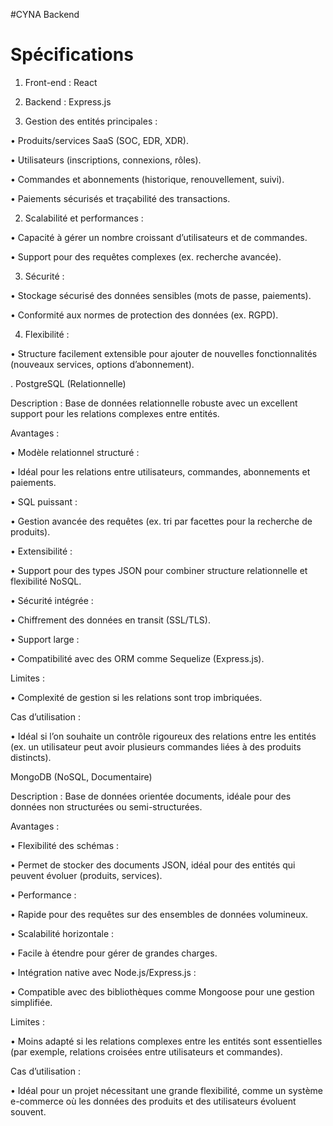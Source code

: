 #CYNA Backend


# Spécifications
1. Front-end : React
2. Backend : Express.js
 

1.	Gestion des entités principales : 

•	Produits/services SaaS (SOC, EDR, XDR). 

•	Utilisateurs (inscriptions, connexions, rôles). 

•	Commandes et abonnements (historique, renouvellement, suivi). 

•	Paiements sécurisés et traçabilité des transactions. 

2.	Scalabilité et performances : 

•	Capacité à gérer un nombre croissant d’utilisateurs et de commandes. 

•	Support pour des requêtes complexes (ex. recherche avancée). 

3.	Sécurité : 

•	Stockage sécurisé des données sensibles (mots de passe, paiements). 

•	Conformité aux normes de protection des données (ex. RGPD). 

4.	Flexibilité : 

•	Structure facilement extensible pour ajouter de nouvelles fonctionnalités (nouveaux services, options d’abonnement). 

 

. PostgreSQL (Relationnelle) 

 

Description : Base de données relationnelle robuste avec un excellent support pour les relations complexes entre entités. 

 

Avantages : 

•	Modèle relationnel structuré : 

•	Idéal pour les relations entre utilisateurs, commandes, abonnements et paiements. 

•	SQL puissant : 

•	Gestion avancée des requêtes (ex. tri par facettes pour la recherche de produits). 

•	Extensibilité : 

•	Support pour des types JSON pour combiner structure relationnelle et flexibilité NoSQL. 

•	Sécurité intégrée : 

•	Chiffrement des données en transit (SSL/TLS). 

•	Support large : 

•	Compatibilité avec des ORM comme Sequelize (Express.js). 

 

Limites : 

•	Complexité de gestion si les relations sont trop imbriquées. 

 

Cas d’utilisation : 

•	Idéal si l’on souhaite un contrôle rigoureux des relations entre les entités (ex. un utilisateur peut avoir plusieurs commandes liées à des produits distincts). 

 

MongoDB (NoSQL, Documentaire) 

 

Description : Base de données orientée documents, idéale pour des données non structurées ou semi-structurées. 

 

Avantages : 

•	Flexibilité des schémas : 

•	Permet de stocker des documents JSON, idéal pour des entités qui peuvent évoluer (produits, services). 

•	Performance : 

•	Rapide pour des requêtes sur des ensembles de données volumineux. 

•	Scalabilité horizontale : 

•	Facile à étendre pour gérer de grandes charges. 

•	Intégration native avec Node.js/Express.js : 

•	Compatible avec des bibliothèques comme Mongoose pour une gestion simplifiée. 

 

Limites : 

•	Moins adapté si les relations complexes entre les entités sont essentielles (par exemple, relations croisées entre utilisateurs et commandes). 

 

Cas d’utilisation : 

•	Idéal pour un projet nécessitant une grande flexibilité, comme un système e-commerce où les données des produits et des utilisateurs évoluent souvent. 

 